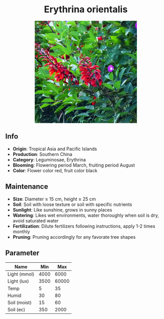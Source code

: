 <h1 align='center'>Erythrina orientalis</h1>
<p align="center">
    <img 
        align='center'
        width='320'
        src="../images/erythrina orientalis.png" 
        alt='Erythrina orientalis' />
</p>

## Info

 - **Origin**: Tropical Asia and Pacific Islands
 - **Production**: Southern China
 - **Category**: Leguminosae, Erythrina
 - **Blooming**: Flowering period March, fruiting period August
 - **Color**: Flower color red, fruit color black

## Maintenance

 - **Size**: Diameter ≥ 15 cm, height ≥ 25 cm
 - **Soil**: Soil with loose texture or soil with specific nutrients
 - **Sunlight**: Like sunshine, grows in sunny places
 - **Watering**: Likes wet environments, water thoroughly when soil is dry, avoid saturated water
 - **Fertilization**: Dilute fertilizers following instructions, apply 1-2 times monthly
 - **Pruning**: Pruning accordingly for any favorate tree shapes

## Parameter

| Name         | Min  | Max   |
|--------------|------|-------|
| Light (mmol) | 4000 | 6000  |
| Light (lux)  | 3500 | 60000 |
| Temp         | 5    | 35    |
| Humid        | 30   | 80    |
| Soil (moist) | 15   | 60    |
| Soil (ec)    | 350  | 2000  |